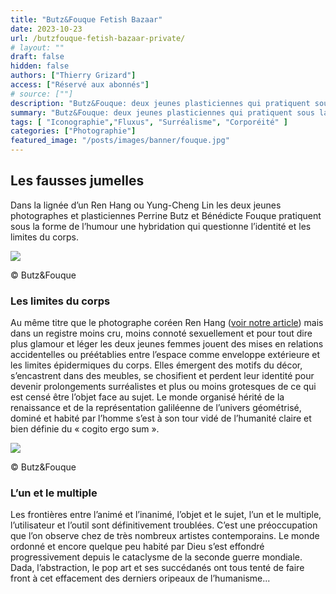 ```yaml
---
title: "Butz&Fouque Fetish Bazaar"
date: 2023-10-23
url: /butzfouque-fetish-bazaar-private/
# layout: ""
draft: false
hidden: false
authors: ["Thierry Grizard"]
access: ["Réservé aux abonnés"]
# source: [""]
description: "Butz&Fouque: deux jeunes plasticiennes qui pratiquent sous la forme de l’humour une hybridation qui questionne l’identité et les limites du corps"
summary: "Butz&Fouque: deux jeunes plasticiennes qui pratiquent sous la forme de l’humour une hybridation qui questionne l’identité et les limites du corps"
tags: [ "Iconographie","Fluxus", "Surréalisme", "Corporéité" ]
categories: ["Photographie"]
featured_image: "/posts/images/banner/fouque.jpg"
---
```

## Les fausses jumelles

Dans la lignée d’un Ren Hang ou Yung-Cheng Lin les deux jeunes photographes et plasticiennes Perrine Butz et Bénédicte Fouque pratiquent sous la forme de l’humour une hybridation qui questionne l’identité et les limites du corps.

![](/posts/images/fouque/butz-fouque_photography.jpg)

© Butz&Fouque

### Les limites du corps

Au même titre que le photographe coréen Ren Hang ([voir notre article](/ren-hang/)) mais dans un registre moins cru, moins connoté sexuellement et pour tout dire plus glamour et léger les deux jeunes femmes jouent des mises en relations accidentelles ou préétablies entre l’espace comme enveloppe extérieure et les limites épidermiques du corps.
Elles émergent des motifs du décor, s’encastrent dans des meubles, se chosifient et perdent leur identité pour devenir prolongements surréalistes et plus ou moins grotesques de ce qui est censé être l’objet face au sujet. Le monde organisé hérité de la renaissance et de la représentation galiléenne de l’univers géométrisé, dominé et habité par l’homme s’est à son tour vidé de l’humanité claire et bien définie du « cogito ergo sum ».

![](/posts/images/fouque/butz-fouque_photography.002.jpg)

© Butz&Fouque

### L’un et le multiple

Les frontières entre l’animé et l’inanimé, l’objet et le sujet, l’un et le multiple, l’utilisateur et l’outil sont définitivement troublées. C’est une préoccupation que l’on observe chez de très nombreux artistes contemporains. Le monde ordonné et encore quelque peu habité par Dieu s’est effondré progressivement depuis le cataclysme de la seconde guerre mondiale. Dada, l’abstraction, le pop art et ses succédanés ont tous tenté de faire front à cet effacement des derniers oripeaux de l’humanisme...